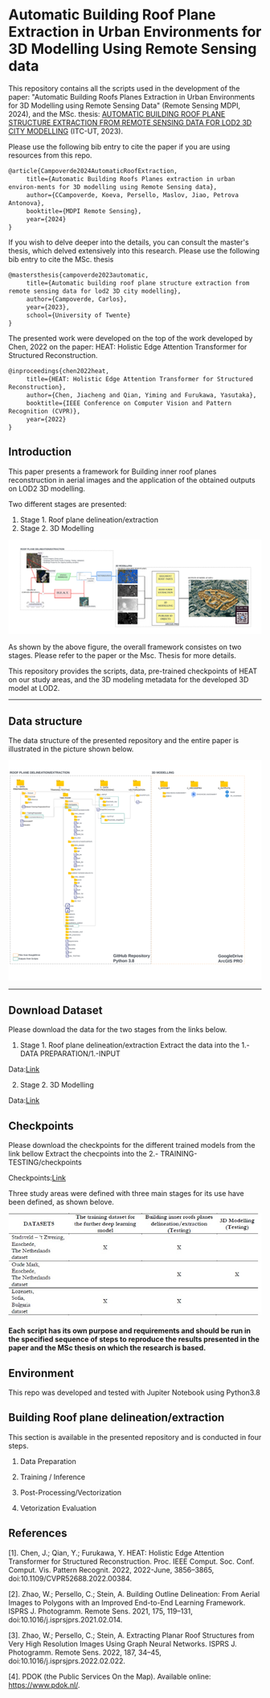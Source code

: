 # **Automatic Building Roof Plane Extraction in Urban Environments for 3D Modelling Using Remote Sensing data**

 This repository contains all the  scripts used in the development of the paper: "Automatic Building Roofs Planes Extraction in Urban Environments for 3D Modelling using Remote Sensing Data" (Remote Sensing MDPI, 2024), and the MSc. thesis: [AUTOMATIC BUILDING ROOF PLANE STRUCTURE EXTRACTION FROM REMOTE SENSING DATA FOR LOD2 3D CITY MODELLING](http://essay.utwente.nl/96138/) (ITC-UT, 2023).

Please use the following bib entry to cite the paper if you are using resources from this repo.

```
@article{Campoverde2024AutomaticRoofExtraction,
     title={Automatic Building Roofs Planes extraction in urban environ-ments for 3D modelling using Remote Sensing data},
     author={CCampoverde, Koeva, Persello, Maslov, Jiao, Petrova Antonova},
     booktitle={MDPI Remote Sensing},
     year={2024}
} 
```

If you wish to delve deeper into the details, you can consult the master's thesis, which delved extensively into this research. Please use the following bib entry to cite the MSc. thesis
```
@mastersthesis{campoverde2023automatic,
     title={Automatic building roof plane structure extraction from remote sensing data for lod2 3D city modelling},
     author={Campoverde, Carlos},
     year={2023},
     school={University of Twente}
} 
```
The presented work were developed on the top of the work developed by Chen, 2022 on the paper: HEAT: Holistic Edge Attention Transformer for Structured Reconstruction.

```
@inproceedings{chen2022heat,
     title={HEAT: Holistic Edge Attention Transformer for Structured Reconstruction},
     author={Chen, Jiacheng and Qian, Yiming and Furukawa, Yasutaka},
     booktitle={IEEE Conference on Computer Vision and Pattern Recognition (CVPR)},
     year={2022}
} 
```
## **Introduction**

This paper presents a framework for Building inner roof planes reconstruction in aerial images and the application of the obtained outputs on LOD2 3D modelling.

Two different stages are presented:

1) Stage 1. Roof plane delineation/extraction
2) Stage 2. 3D Modelling

![INTRO1](./5.-PLOTS/Intro.svg)

As shown by the above figure, the overall framework consistes on two stages. Please refer to the paper or the Msc. Thesis for more details.

This repository provides the scripts, data, pre-trained checkpoints of HEAT on our study areas, and the 3D modeling metadata for the developed 3D model at LOD2.

---
## **Data structure**
The data structure of the presented repository and the entire paper is illustrated in the picture shown below.

![DATASTRUCTURE](./5.-PLOTS/Datastructure.svg)

---
## **Download Dataset**
Please download the data for the two stages from the links below. 

1) Stage 1. Roof plane delineation/extraction
Extract the data into the 1.- DATA PREPARATION/1.-INPUT

Data:[Link](https://drive.google.com/drive/folders/12AmomRCLc28QwAtFo-9YXQpJq4Q_FTAk?usp=drive_link)


2) Stage 2. 3D Modelling

Data:[Link](https://drive.google.com/drive/folders/1C0qwlgx6gXsfIcFQd_x9gPT2yih6e-jf?usp=sharing)

## **Checkpoints**
Please download the checkpoints for the different trained models from the link bellow
Extract the checpoints into the 2.- TRAINING-TESTING/checkpoints


Checkpoints:[Link](https://drive.google.com/drive/folders/1DMv5N5BE8Zcp8gLNU24Ylr9jZSnLxp9V?usp=sharing)


Three study areas were defined with three main stages for its use have been defined, as shown belove.

![SPLIT](./5.-PLOTS/DatasetSplit.jpg)



#### Each script has its own purpose and requirements and should be run in the specified sequence of steps to reproduce the results presented in the paper and the MSc thesis on which the research is based.

## **Environment**

This repo was developed and tested with Jupiter Notebook using Python3.8

## **Building  Roof plane delineation/extraction**

This section is available in the presented repository and is conducted in four steps.

1) Data Preparation



1) Training / Inference



1) Post-Processing/Vectorization

1) Vetorization Evaluation


## **References**

[1]. Chen, J.; Qian, Y.; Furukawa, Y. HEAT: Holistic Edge Attention Transformer for Structured Reconstruction. Proc. IEEE Comput. Soc. Conf. Comput. Vis. Pattern Recognit. 2022, 2022-June, 3856–3865, doi:10.1109/CVPR52688.2022.00384.

[2]. Zhao, W.; Persello, C.; Stein, A. Building Outline Delineation: From Aerial Images to Polygons with an Improved End-to-End Learning Framework. ISPRS J. Photogramm. Remote Sens. 2021, 175, 119–131, doi:10.1016/j.isprsjprs.2021.02.014.

[3]. Zhao, W.; Persello, C.; Stein, A. Extracting Planar Roof Structures from Very High Resolution Images Using Graph Neural Networks. ISPRS J. Photogramm. Remote Sens. 2022, 187, 34–45, doi:10.1016/j.isprsjprs.2022.02.022.

[4]. PDOK (the Public Services On the Map). Available online: https://www.pdok.nl/.